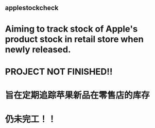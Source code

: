 ## applestockcheck
# Aiming to track stock of Apple's product stock in retail store when newly released.
# PROJECT NOT FINISHED!!

# 旨在定期追踪苹果新品在零售店的库存
# 仍未完工！！
